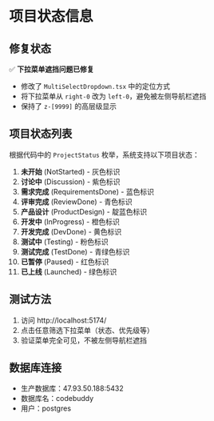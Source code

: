 # 项目状态信息

## 修复状态
✅ **下拉菜单遮挡问题已修复**
- 修改了 `MultiSelectDropdown.tsx` 中的定位方式
- 将下拉菜单从 `right-0` 改为 `left-0`，避免被左侧导航栏遮挡
- 保持了 `z-[9999]` 的高层级显示

## 项目状态列表
根据代码中的 `ProjectStatus` 枚举，系统支持以下项目状态：

1. **未开始** (NotStarted) - 灰色标识
2. **讨论中** (Discussion) - 紫色标识  
3. **需求完成** (RequirementsDone) - 蓝色标识
4. **评审完成** (ReviewDone) - 青色标识
5. **产品设计** (ProductDesign) - 靛蓝色标识
6. **开发中** (InProgress) - 橙色标识
7. **开发完成** (DevDone) - 黄色标识
8. **测试中** (Testing) - 粉色标识
9. **测试完成** (TestDone) - 青绿色标识
10. **已暂停** (Paused) - 红色标识
11. **已上线** (Launched) - 绿色标识

## 测试方法
1. 访问 http://localhost:5174/
2. 点击任意筛选下拉菜单（状态、优先级等）
3. 验证菜单完全可见，不被左侧导航栏遮挡

## 数据库连接
- 生产数据库：47.93.50.188:5432
- 数据库名：codebuddy
- 用户：postgres